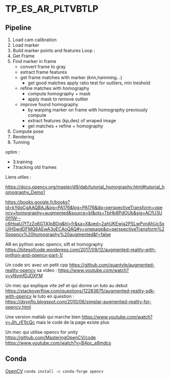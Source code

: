 # TP_ES_AR_PLTVBTLP







## Pipeline
1. Load cam calibration
2. Load marker
3. Build marker points and features
Loop :        
4. Get Frame
5. Find marker in frame
    * convert frame to gray
    * extract frame features 
    * get frame matches with marker (knn,hamming...)
        * get good matches apply ratio test for outliers, min treshold
    * refine matches with homography
        * compute homography + mask
        * apply mask to remove outlier
    * improve found homography
        * by warping marker on frame with homography previously compute
        * extract features (kp,des) of wraped image
        * get matches + refine + homography
6. Compute pose 
7. Rendering
8. Tunning


optim : 
+ 3.training
+ 7.tracking old frames




Liens utiles : 

https://docs.opencv.org/master/d9/dab/tutorial_homography.html#tutorial_homography_Demo1


https://books.google.fr/books?id=kYdgCgAAQBAJ&pg=PA176&lpg=PA176&dq=perspectiveTransform+opencv+homography+augmented&source=bl&ots=TbHb8PdOUb&sig=ACfU3U0fl1W--c6HqaU7fTzZo6GTA1pBOg&hl=fr&sa=X&ved=2ahUKEwja2PSLwPvnAhUcSxUIHSwdDFMQ6AEwA3oECAoQAQ#v=onepage&q=perspectiveTransform%20opencv%20homography%20augmented&f=false

AR en python avec opencv, sift et homography
https://bitesofcode.wordpress.com/2017/09/12/augmented-reality-with-python-and-opencv-part-1/


Un code src avec un petit cpp https://github.com/quantyle/augmented-reality-opencv
sa video :  https://www.youtube.com/watch?v=yNvmfDJDXFM

Un mec qui explique vite zef et qui donne un tuto au debut 
https://stackoverflow.com/questions/12283675/augmented-reality-sdk-with-opencv
le tuto en question :  https://dsynflo.blogspot.com/2010/06/simplar-augmented-reality-for-opencv.html

Une version matlab qui marche bien
https://www.youtube.com/watch?v=JIh_rE1IcQc
mais le code de la page existe plus

Un mec qui utilise opencv for unity
https://github.com/MasteringOpenCV/code
https://www.youtube.com/watch?v=B4pc_e8mdcs


## Conda

[OpenCV](https://anaconda.org/conda-forge/opencv)
`conda install -c conda-forge opencv`

